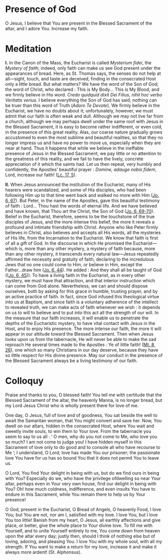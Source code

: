 # Presence of God

O Jesus, I believe that You are present in the Blessed Sacrament of the altar, and I adore You. Increase my faith.

# Meditation

**I.** In the Canon of the Mass, the Eucharist is called *Mysterium fidei*, the *Mystery of faith*; indeed, only faith can make us see God present under the appearances of bread. Here, as St. Thomas says, the senses do not help at all—sight, touch, and taste are deceived, finding in the consecrated Host only a little bread. But what matters? We have the word of the Son of God; the word of Christ, who declared : This is My Body... This is My Blood, and we firmly believe in His word. *Credo quidquid dixit Dei Filius, nihil hoc verbo Veritatis verius*. I believe everything the Son of God has said; nothing can be truer than this word of Truth (*Adoro Te Devote*). We firmly believe in the Eucharist, we have no doubts about it; unfortunately, however, we must admit that our faith is often weak and dull. Although we may not live far from a church, although we may perhaps dwell under the same roof with Jesus in the Blessed Sacrament, it is easy to become rather indifferent, or even cold, in the presence of this great reality. Alas, our coarse nature gradually grows accustomed to even the most sublime and beautiful realities, so that they no longer impress us and have no power to move us, especially when they are near at hand. Thus it happens that while we believe in the ineffable presence of Jesus in the Blessed Sacrament, we pay little or no attention to the greatness of this reality, and we fail to have the lively, concrete appreciation of it which the saints had. Let us then repeat, very humbly and confidently, the Apostles’ beautiful prayer : *Domine, adauge nobis fidem*, Lord, increase our faith! ([Lc. 17, 5](https://vulgata.online/bible/Lc.17?ed=DR2&vfn=DR2.Lc.17.5:vs)).

**II.** When Jesus announced the institution of the Eucharist, many of His hearers were scandalized, and some of His disciples, who had been following Him up to that time went back and walked no more with Him ([Jo. 6, 67](https://vulgata.online/bible/Jo.6?ed=DR2&vfn=DR2.Jo.6.67:vs)). But Peter, in the name of the Apostles, gave this beautiful testimony of faith : Lord... Thou hast the words of eternal life. And we have believed and have known, that Thou art the Christ, the Son of God ([Jo. 6, 69-70](https://vulgata.online/bible/Jo.6?ed=DR2&vfn=DR2.Jo.6.69-70:vs)). Belief in the Eucharist, therefore, seems to be the touchstone of the true disciples of Jesus, and the more intense this belief, the more it reveals a profound and intimate friendship with Christ. Anyone who like Peter firmly believes in Christ, also believes and accepts all His words, all the mysteries of His life, from the Incarnation to the Eucharist. We know that faith is first of all a gift of God. In the discourse in which He promised the Eucharist—which is, more than any other mystery, a mystery of faith because, more than any other mystery, it transcends every natural law—Jesus repeatedly affirmed the necessity and gratuity of faith, declaring to the incredulous Jews that no one could come to Him, or believe in Him, except the Father...draw him ([Jo. 6, 44](https://vulgata.online/bible/Jo.6?ed=DR2&vfn=DR2.Jo.6.44:vs)). He added : And they shall all be taught of God (([Jo. 6, 45](https://vulgata.online/bible/Jo.6?ed=DR2&vfn=DR2.Jo.6.45:vs))). To have a living faith in the Eucharist, as in every other mystery, we must have that attraction, and that interior instruction which can come from God alone. Nevertheless, we can and should dispose ourselves, both by asking for this grace in humble, trusting prayer, and by an active practice of faith. In fact, since God infused this theological virtue into us at Baptism, and since faith is a voluntary adherence of the intellect to revealed truth, we can make acts of faith whenever we wish : it depends on us to will to believe and to put into this act all the strength of our will. In the measure that our faith increases, it will enable us to penetrate the depths of the Eucharistic mystery, to have vital contact with Jesus in the Host, and to enjoy His presence. The more intense our faith, the more it will appear in our attitude toward the Blessed Sacrament. Then when Jesus looks upon us from the tabernacle, He will never be able to make the sad reproach He several times made to the Apostles : Ye of little faith! ([Mt. 8, 26](https://vulgata.online/bible/Mt.8?ed=DR2&vfn=DR2.Mt.8.26:vs)), one which so many Christians in our day deserve, because they have so little respect for His divine presence. May our conduct in the presence of the Blessed Sacrament always be a living testimony of our faith.

# Colloquy

Praise and thanks to you, O blessed faith! You tell me with certitude that the Blessed Sacrament of the altar, the heavenly Manna, is no longer bread, but my Lord Jesus Christ who is wholly present there for love of me.

One day, O Jesus, full of love and of goodness, You sat beside the well to await the Samaritan woman, that You might convert and save her. Now, You dwell on our altars, hidden in the consecrated Host, where You wait and sweetly invite souls, to win them to Your love. From the tabernacle you seem to say to us all : ‘ O men, why do you not come to Me, who love you so much? I am not come to judge you! I have hidden myself in this Sacrament of love only to do good and to console all who have recourse to Me ’; I understand, O Lord; love has made You our prisoner; the passionate love You have for us has so bound You that it does not permit You to leave us.

O Lord, You find Your delight in being with us, but do we find ours in being with You? Especially do we, who have the privilege ofdwelling so near Your altar, perhaps even in Your very own house, find our delight in being with You? Oh! how much coldness, indifference, and even insults You have to endure in this Sacrament, while You remain there to help us by Your presence!

O God, present in the Eucharist, O Bread of Angels, O heavenly Food, I love You; but You are not, nor am I, satisfied with my love. I love You, but I love You too little! Banish from my heart, O Jesus, all earthly affections and give place, or better, give the whole place to Your divine love. To fill me with Yourself, and to unite Yourself entirely to me, You come down from heaven upon the altar every day; justly then, should I think of nothing else but of loving, adoring, and pleasing You. I love You with my whole soul, with all my strength. If You want to make a return for my love, increase it and make it always more ardent! (St. Alphonsus).
